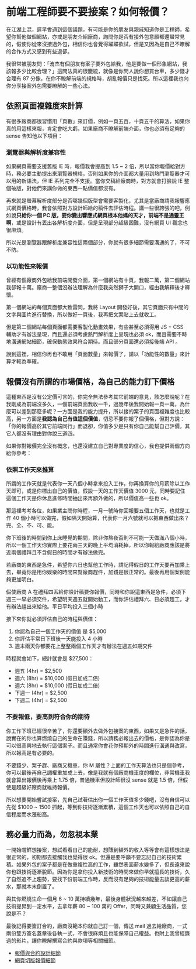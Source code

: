 # 前端工程師要不要接案？如何報價？

在江湖上混，遲早會遇到這個議題，有可能是你的朋友與親戚知道你是工程師，希望你幫他做個網站，亦或是朋友介紹廠商，詢問你是否有接外包意願都還蠻常見的，假使你從來沒接過外包，相信你也會覺得躍躍欲試，但是又因為是自己不瞭解的合作方式又感到有些退卻。

我很常被朋友問：「洧杰有個朋友有案子要外包給我，他是要做一個形象網站，我該報多少比較合理？」這問法真的很籠統，就像是你問人說你想買台車，多少錢才合理有 87 分像，在你不瞭解前端的規格時，胡亂報價只是找死。所以這裡我也向你分享接案外包需要瞭解的一些心法。

## 依照頁面複雜度來計算

有很多廠商都很習慣用「頁數」來訂價，例如一頁五百，十頁五千的算法，如果你真的用這樣來報，肯定會吃大虧，如果廠商不瞭解前端介面，你也必須有足夠的 sense 告知他以下項目：

### 瀏覽器與解析度兼容性

如果網頁需要支援舊版 IE 時，報價我會提高到 1.5 ~ 2 倍，所以當你報價給對方時，務必要主動提出來瀏覽器規格，否則如果你的介面都大量用到熱門瀏覽器才可以用的新語法，但 IE 系列完全不支援。當你交稿給廠商時，對方就會打臉說 IE 整個破版，對他們來講你做的東西一點價值都沒有。

再來就是螢幕解析度部分是否哪幾個版型會需要客製化，尤其是當廠商請我報響應式網頁價格時，我會依照對方設計師給的稿件去評估時程。講一些很誇張的吧，例如說**只給你一個 PC 版，要你變出響應式網頁根本他媽的天才，前端不是通靈王啊**，或是設計有丟出各解析度介面，但是呈現部分超級困難，沒有網頁 UI 觀念也很麻煩。

所以光是瀏覽器跟解析度兼容性這兩個部分，你就有很多細節需要溝通的了，不可不防。

### 以功能性來報價

曾經有個廠商外包給我前端開發介面，第一個網站有十頁，我報二萬，第二個網站我卻報十萬。廠商一整個沒辦法理解為什麼我突然獅子大開口，經由我解釋後才釋懷。

第一個網站的每個頁面都大致雷同，我將 Layout 開發好後，其它頁面只有中間的文字與圖片進行替換，所以做好一頁後，我再把文案貼上去就收工。

但是第二個網站每個頁面都需要客製化動畫效果，有些甚至必須得用 JS + CSS 輔助才有辦法呈現，而且還必須考慮熱門解析度上呈現也必須 ok，而且需要不時地溝通網站細節，確保動態效果符合期待。而且部分頁面還必須接後端 API 。

說到這裡，相信你再也不敢用「頁面數量」來報價了，請以「功能性的數量」來計算才較為準確。

## 報價沒有所謂的市場價格，為自己的能力訂下價格

這種東西是沒有公定價可言的，你完全無法參考其它前端的意見，該怎麼說呢？在我剛成為前端沒多久，一個前端頁面我收一千，過幾年後我開始報一頁一萬，為什麼可以差到那麼多呢？一方面是我的能力提升，所以接的案子的頁面複雜度也比較高，另一方面是**我認為自己有值這個價值**，切忌不要你報了個價格，但對方說：「你的報價高於其它前端同行」而退卻，你值多少是只有你自己能幫自己評價，其它人都沒有理由對你說三道四。

如果你對報價完全沒有概念，也還沒建立自己對專業度的信心，我也提供兩個方向給你參考：

### 依照工作天來推算

所謂的工作天就是代表你一天八個小時拿來投入工作，你再換算你的月薪除以工作天即可，或是你標出自己的價值，假設一天的工作天價值 3000 元，同時要記住這個工作天是你休息進修時間抽出來再額外做的，所以價值高一些也 ok。

那這裡考考各位，如果業主問你時程，一月一號時你回報要五個工作天，也就是工作 40  個小時可以做完，假如隔天開始算，代表你一月六號就可以把東西做出來？完、全、不、可、能。

你下班後的時間到你上床睡覺的期間，除非你熬夜否則不可能一天做滿八個小時，所以一個工作天你實際上要花兩三天的晚上平均消耗掉，所以你報給廠商應該是將近兩個禮拜且不含假日的時間才有辦法做完。

若廠商的東西是急件，希望你六日也幫他工作時，請記得假日的工作天要再加乘上去，畢竟你是用你娛樂的時間來幫廠商趕件，加錢是很正常的。最後再用個案例能夠更加明白。

假使廠商 A 在禮拜四丟給你設計稿要你報價，同時和你說這東西是急件，必須下週三一早必須交件，希望明天週五就開始動工，而你評估禮拜六、日必須趕工，才有辦法趕出來給他。平日平均投入三個小時

接下來你就必須評估自己的時程與價值：

1. 你認為自己一個工作天的價值 是 $5,000
2. 你評估平常日下班後一天能投入 4 小時
3. 週末兩天你都要花上整整兩個工作天才有辦法在週五如期交件

時程就會如下，總計就會是 $27,500：

* 週五 \(4hr\) = $2,500
* 週六 \(8hr\) = $10,000 \(假日加成二倍\)
* 週六 \(8hr\) = $10,000 \(假日加成二倍\)
* 下週一 \(4hr\) = $2,500
* 下週二 \(4hr\) = $2,500

### 不要報低，要高到符合你的期待

你工作下班已經很辛苦了，你還要額外去做外包接案的東西，如果又是急件的話，說實在的你也算燃燒自己的生命在賺錢，所以請務必報出去的價格，是你認為你是可以很高興地去執行這個案子。而且通常你會花你預期外的時間進行溝通與改寫，所以報高是有必要的。

不要錢少、案子趕、廠商又機車，你 M 屬性？上面的工作天算法也只是個參考，你可以最後再自己調權重加成上去，像是我就有個廠商機車度的欄位，非常機車我就會算出報價後再乘上 1.75 倍，普通機車但設計師很沒 sense 就是 1.5 倍，但假使是超級好廠商就維持報價。

所以想要開始嘗試接案，先自己試著估出你一個工作天值多少錢吧，沒有自信可以先從 $1000 ~ 1500 抓起，等到你技術逐漸累積，這個工作天也可以依照自己的自信程度而水漲船高。

## 務必量力而為，勿忽視本業

一開始嚐鮮想接案，想試看看自己的能耐，想賺到額外的收入等等會有這樣想法是很正常的，初期都去接觸我也覺得很 ok。但還是要呼籲不要忘記自己的技術累積。如果外包的案子都是在做重複性高的工作，雖然表面薪水變多了，但長遠來說你也跟技術逐漸脫節。因為你是拿你投入新技術的時間來做你早就擅長的技術，久了自然追不上趨勢，要找下份前端工作時，反而沒有足夠的技術能量去談更高的薪水，那就本末倒置了。

與其你燃燒生命一個月 6 ~ 10 萬持續幾年，最後身體狀況越來越差，不如讓自己技術提昇到一定水平，去拿年薪 80 ~ 100 萬的 Offer，同時又兼顧生活品質，您說是不？

最後記得要簽訂合約，廠商沒範本你就自己訂一個，傳送 mail 過去給廠商，一式兩份雙方簽名蓋章後各執一式，不會很麻煩且也能保障自己權益。也附上我曾經錄過的影片，讓你瞭解撰寫合約與款項等相關細節。

* [報價與合約設計細節](https://www.youtube.com/watch?v=W7-WhA0ESrk)
* [網頁切版報價細節](https://www.youtube.com/watch?v=drLqqWhkUqg)



